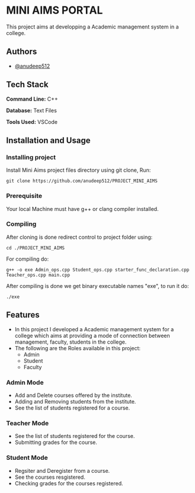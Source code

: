 
# MINI AIMS PORTAL

This project aims at developping a Academic management system in a college.


## Authors

- [@anudeep512](https://www.github.com/anudeep512)


## Tech Stack

**Command Line:** C++

**Database:** Text Files

**Tools Used:** VSCode



## Installation and Usage 

### Installing project

Install Mini Aims project files directory using git clone, Run:

    git clone https://github.com/anudeep512/PROJECT_MINI_AIMS
### Prerequisite

Your local Machine must have g++ or clang compiler installed.

### Compiling

After cloning is done redirect control to project folder using:

    cd ./PROJECT_MINI_AIMS

For compiling do:

    g++ -o exe Admin_ops.cpp Student_ops.cpp starter_func_declaration.cpp Teacher_ops.cpp main.cpp

After compiling is done we get binary executable names "exe", to run it do:

    ./exe


## Features

- In this project I developed a Academic management system for a college which aims at providing a mode of connection between management, faculty, students in the college.
- The following are the Roles available in this project:
  - Admin 
  - Student
  - Faculty
### Admin Mode


- Add and Delete courses offered by the institute.
- Adding and Removing students from the institute.
- See the list of students registered for a course.

### Teacher Mode

- See the list of students registered for the course.
- Submitting grades for the course.

### Student Mode

- Regsiter and Deregister from a course.
- See the courses resgistered.
- Checking grades for the courses registered.








